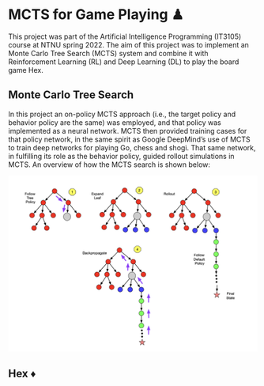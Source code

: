 # MCTS for Game Playing ♟

This project was part of the Artificial Intelligence Programming (IT3105) course at NTNU spring 2022. The aim of this project was to implement an Monte Carlo Tree Search (MCTS) system and combine it with Reinforcement Learning (RL) and Deep Learning (DL) to play the board game Hex.

## Monte Carlo Tree Search

In this project an on-policy MCTS approach (i.e., the target policy and behavior policy are the same) was employed, and that policy was implemented as a neural network. MCTS then provided training cases for that policy network, in the same spirit as Google DeepMind’s use of MCTS to train deep networks for playing Go, chess and shogi. That same network, in fulfilling its role as the behavior policy, guided rollout simulations in MCTS. An overview of how the MCTS search is shown below:

<img src="images/mcts_overview.png" alt="drawing" width="700"/>

## Hex ♦️
